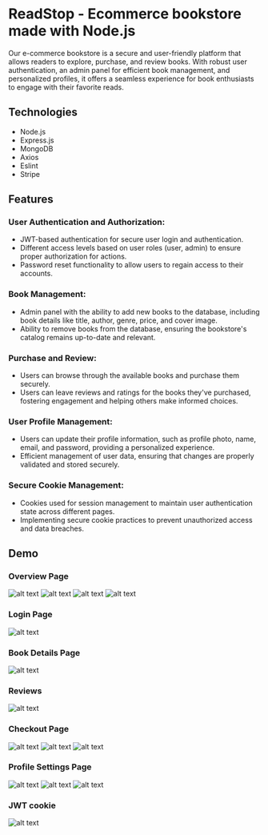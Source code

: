 # ReadStop - Ecommerce bookstore made with Node.js
Our e-commerce bookstore is a secure and user-friendly platform that allows readers to explore, purchase, and review books. With robust user authentication, an admin panel for efficient book management, and personalized profiles, it offers a seamless experience for book enthusiasts to engage with their favorite reads.
## Technologies
- Node.js
- Express.js
- MongoDB
- Axios
- Eslint
- Stripe

## Features
### User Authentication and Authorization:

- JWT-based authentication for secure user login and authentication.
- Different access levels based on user roles (user, admin) to ensure proper authorization for actions.
- Password reset functionality to allow users to regain access to their accounts.
### Book Management:

- Admin panel with the ability to add new books to the database, including book details like title, author, genre, price, 
  and cover image.
- Ability to remove books from the database, ensuring the bookstore's catalog remains up-to-date and relevant.

### Purchase and Review:

- Users can browse through the available books and purchase them securely.
- Users can leave reviews and ratings for the books they've purchased, fostering engagement and helping others make informed 
  choices.
  
### User Profile Management:

- Users can update their profile information, such as profile photo, name, email, and password, providing a personalized 
  experience.
- Efficient management of user data, ensuring that changes are properly validated and stored securely.
### Secure Cookie Management:

- Cookies used for session management to maintain user authentication state across different pages.
- Implementing secure cookie practices to prevent unauthorized access and data breaches.

## Demo
### Overview Page
![alt text](https://github.com/Sumit68/ReadStop/blob/main/Screenshot%20(10).png?raw=true)
![alt text](https://github.com/Sumit68/ReadStop/blob/main/Screenshot%20(11).png?raw=true)
![alt text](https://github.com/Sumit68/ReadStop/blob/main/Screenshot%20(12).png?raw=true)
![alt text](https://github.com/Sumit68/ReadStop/blob/main/Screenshot%20(13).png?raw=true)

### Login Page
![alt text](https://github.com/Sumit68/ReadStop/blob/main/Screenshot%20(14).png?raw=true)

### Book Details Page
![alt text](https://github.com/Sumit68/ReadStop/blob/main/Screenshot%20(28).png?raw=true)

### Reviews
![alt text](https://github.com/Sumit68/ReadStop/blob/main/Screenshot%20(29).png?raw=true)

### Checkout Page
![alt text](https://github.com/Sumit68/ReadStop/blob/main/Screenshot%20(16).png?raw=true)
![alt text](https://github.com/Sumit68/ReadStop/blob/main/Screenshot%20(17).png?raw=true)
![alt text](https://github.com/Sumit68/ReadStop/blob/main/Screenshot%20(18).png?raw=true)

### Profile Settings Page
![alt text](https://github.com/Sumit68/ReadStop/blob/main/Screenshot%20(19).png?raw=true)
![alt text](https://github.com/Sumit68/ReadStop/blob/main/Screenshot%20(20).png?raw=true)
![alt text](https://github.com/Sumit68/ReadStop/blob/main/Screenshot%20(21).png?raw=true)

### JWT cookie
![alt text](https://github.com/Sumit68/ReadStop/blob/main/Screenshot%20(25).png?raw=true)


